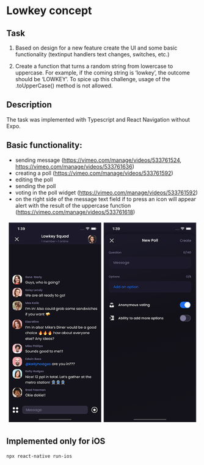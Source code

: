 # Lowkey concept

## Task

1. Based on design for a new feature create the UI and some basic functionality (textinput handlers text changes, switches, etc.)

2. Create a function that turns a random string from lowercase to uppercase. For example, if the coming string is ‘lowkey’, the outcome should be ‘LOWKEY’. To spice up this challenge, usage of the .toUpperCase() method is not allowed.

## Description

The task was implemented with Typescript and React Navigation without Expo. 

## Basic functionality:
- sending message (https://vimeo.com/manage/videos/533761524, https://vimeo.com/manage/videos/533761636)
- creating a poll (https://vimeo.com/manage/videos/533761592)
- editing the poll
- sending the poll
- voting in the poll widget (https://vimeo.com/manage/videos/533761592)
- on the right side of the message text field if to press an icon will appear alert with the result of the uppercase function (https://vimeo.com/manage/videos/533761618)

![CurRates App](documentation/screenshots.png)

## Implemented only for iOS

```bash
npx react-native run-ios
```

